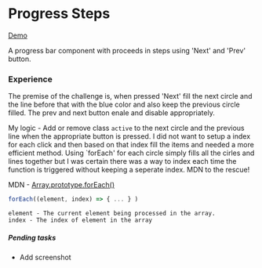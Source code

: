 # Progress Steps

[Demo](https://50projects50days-psi.vercel.app/progress-steps)

A progress bar component with proceeds in steps using 'Next' and 'Prev' button. 

### Experience 

The premise of the challenge is, when pressed 'Next' fill the next circle and the line before that with the blue color and also keep the previous circle filled. The prev and next button enale and disable appropriately. 

My logic - Add or remove class `active` to the next circle and the previous line when the appropriate button is pressed. I did not want to setup a index for each click and then based on that index fill the items and needed a more efficient method. Using `forEach' for each circle simply fills all the cirles and lines together but I was certain there was a way to index each time the function is triggered without keeping a seperate index. MDN to the rescue!

MDN - [Array.prototype.forEach()](https://developer.mozilla.org/en-US/docs/Web/JavaScript/Reference/Global_Objects/Array/forEach)

```js 
forEach((element, index) => { ... } )
```

```
element - The current element being processed in the array.
index - The index of element in the array
```


##### Pending tasks
- Add screenshot